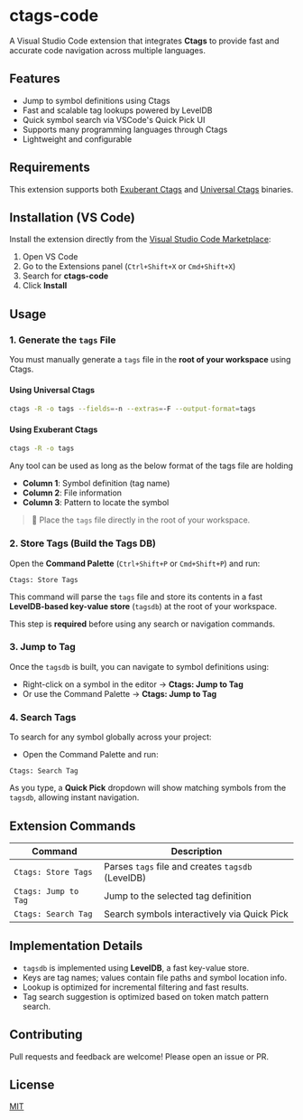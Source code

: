# ctags-code

A Visual Studio Code extension that integrates **Ctags** to provide fast and accurate code navigation across multiple languages.

## Features

- Jump to symbol definitions using Ctags
- Fast and scalable tag lookups powered by LevelDB
- Quick symbol search via VSCode's Quick Pick UI
- Supports many programming languages through Ctags
- Lightweight and configurable

## Requirements

This extension supports both [Exuberant Ctags](http://ctags.sourceforge.net/) and [Universal Ctags](https://github.com/universal-ctags/ctags) binaries.

## Installation (VS Code)

Install the extension directly from the [Visual Studio Code Marketplace](https://marketplace.visualstudio.com/):
1. Open VS Code
2. Go to the Extensions panel (`Ctrl+Shift+X` or `Cmd+Shift+X`)
3. Search for **ctags-code**
4. Click **Install**

## Usage

### 1. Generate the `tags` File

You must manually generate a `tags` file in the **root of your workspace** using Ctags.

#### Using Universal Ctags
```sh
ctags -R -o tags --fields=-n --extras=-F --output-format=tags
```

#### Using Exuberant Ctags
```sh
ctags -R -o tags
```

Any tool can be used as long as the below format of the tags file are holding

- **Column 1**: Symbol definition (tag name)
- **Column 2**: File information
- **Column 3**: Pattern to locate the symbol

> 📂 Place the `tags` file directly in the root of your workspace.

### 2. Store Tags (Build the Tags DB)

Open the **Command Palette** (`Ctrl+Shift+P` or `Cmd+Shift+P`) and run:

```
Ctags: Store Tags
```

This command will parse the `tags` file and store its contents in a fast **LevelDB-based key-value store** (`tagsdb`) at the root of your workspace.

This step is **required** before using any search or navigation commands.

### 3. Jump to Tag

Once the `tagsdb` is built, you can navigate to symbol definitions using:

- Right-click on a symbol in the editor → **Ctags: Jump to Tag**
- Or use the Command Palette → **Ctags: Jump to Tag**

### 4. Search Tags

To search for any symbol globally across your project:

- Open the Command Palette and run:

```
Ctags: Search Tag
```

As you type, a **Quick Pick** dropdown will show matching symbols from the `tagsdb`, allowing instant navigation.

## Extension Commands

| Command | Description |
|--------|-------------|
| `Ctags: Store Tags` | Parses `tags` file and creates `tagsdb` (LevelDB) |
| `Ctags: Jump to Tag` | Jump to the selected tag definition |
| `Ctags: Search Tag` | Search symbols interactively via Quick Pick |

## Implementation Details

- `tagsdb` is implemented using **LevelDB**, a fast key-value store.
- Keys are tag names; values contain file paths and symbol location info.
- Lookup is optimized for incremental filtering and fast results.
- Tag search suggestion is optimized based on token match pattern search.

## Contributing

Pull requests and feedback are welcome! Please open an issue or PR.

## License

[MIT](LICENSE)
